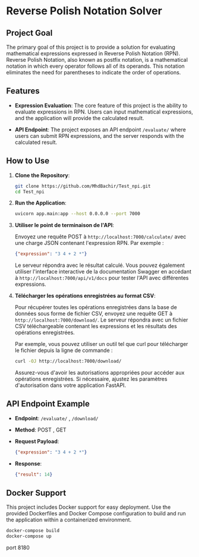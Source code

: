 # Reverse Polish Notation Solver

## Project Goal

The primary goal of this project is to provide a solution for evaluating mathematical expressions expressed in Reverse Polish Notation (RPN). Reverse Polish Notation, also known as postfix notation, is a mathematical notation in which every operator follows all of its operands. This notation eliminates the need for parentheses to indicate the order of operations.

## Features

- **Expression Evaluation**: The core feature of this project is the ability to evaluate expressions in RPN. Users can input mathematical expressions, and the application will provide the calculated result.

- **API Endpoint**: The project exposes an API endpoint `/evaluate/` where users can submit RPN expressions, and the server responds with the calculated result.

## How to Use

1. **Clone the Repository**:

    ```bash
    git clone https://github.com/MhdBachir/Test_npi.git
    cd Test_npi
    ```

2. **Run the Application**:

    ```bash
    uvicorn app.main:app --host 0.0.0.0 --port 7000
    ```

3. **Utiliser le point de terminaison de l'API**:

    Envoyez une requête POST à `http://localhost:7000/calculate/` avec une charge JSON contenant l'expression RPN. Par exemple :

    ```json
    {"expression": "3 4 + 2 *"}
    ```

    Le serveur répondra avec le résultat calculé. Vous pouvez également utiliser l'interface interactive de la documentation Swagger en accédant à `http://localhost:7000/api/v1/docs` pour tester l'API avec différentes expressions.

4. **Télécharger les opérations enregistrées au format CSV**:

    Pour récupérer toutes les opérations enregistrées dans la base de données sous forme de fichier CSV, envoyez une requête GET à `http://localhost:7000/download/`. Le serveur répondra avec un fichier CSV téléchargeable contenant les expressions et les résultats des opérations enregistrées.

    Par exemple, vous pouvez utiliser un outil tel que curl pour télécharger le fichier depuis la ligne de commande :

    ```bash
    curl -OJ http://localhost:7000/download/
    ```

    Assurez-vous d'avoir les autorisations appropriées pour accéder aux opérations enregistrées. Si nécessaire, ajustez les paramètres d'autorisation dans votre application FastAPI.


## API Endpoint Example

- **Endpoint**: `/evaluate/` , `/download/`

- **Method**: POST , GET

- **Request Payload**:

    ```json
    {"expression": "3 4 + 2 *"}
    ```

- **Response**:

    ```json
    {"result": 14}
    ```

## Docker Support

This project includes Docker support for easy deployment. Use the provided Dockerfiles and Docker Compose configuration to build and run the application within a containerized environment.

```bash
docker-compose build
docker-compose up
```


port 8180